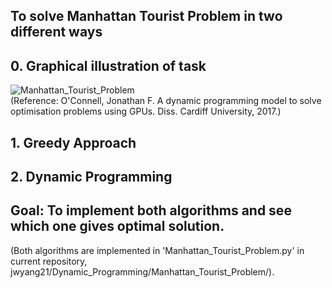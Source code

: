 ## To solve Manhattan Tourist Problem in two different ways     

## 0. Graphical illustration of task     
![Manhattan_Tourist_Problem](https://user-images.githubusercontent.com/86412887/159647645-549b686f-69bb-4558-be4f-3cb2d63d8ce2.png)     
(Reference: O'Connell, Jonathan F. A dynamic programming model to solve optimisation problems using GPUs. Diss. Cardiff University, 2017.)     

## 1. Greedy Approach     

## 2. Dynamic Programming     

## Goal: To implement both algorithms and see which one gives optimal solution.     
(Both algorithms are implemented in 'Manhattan_Tourist_Problem.py' in current repository, jwyang21/Dynamic_Programming/Manhattan_Tourist_Problem/).
